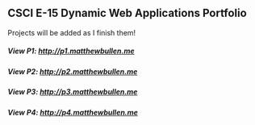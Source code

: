 ## CSCI E-15 Dynamic Web Applications Portfolio

Projects will be added as I finish them!

##### View P1: http://p1.matthewbullen.me
##### View P2: http://p2.matthewbullen.me
##### View P3: http://p3.matthewbullen.me
##### View P4: http://p4.matthewbullen.me
